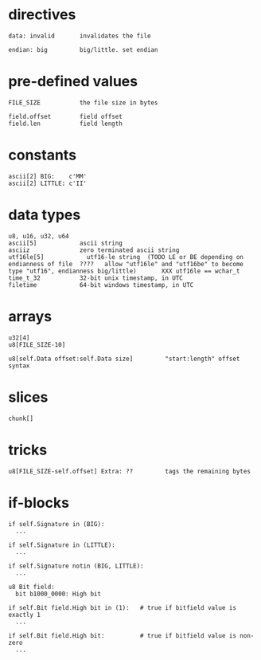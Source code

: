 # directives

    data: invalid       invalidates the file

    endian: big         big/little. set endian


# pre-defined values

    FILE_SIZE           the file size in bytes

    field.offset        field offset
    field.len           field length


# constants

    ascii[2] BIG:    c'MM'
    ascii[2] LITTLE: c'II'


# data types

    u8, u16, u32, u64
    ascii[5]            ascii string
    asciiz              zero terminated ascii string
    utf16le[5]            utf16-le string  (TODO LE or BE depending on endianness of file  ????   allow "utf16le" and "utf16be" to become type "utf16", endianness big/little)       XXX utf16le == wchar_t
    time_t_32           32-bit unix timestamp, in UTC
    filetime            64-bit windows timestamp, in UTC


# arrays

    u32[4]
    u8[FILE_SIZE-10]

    u8[self.Data offset:self.Data size]         "start:length" offset syntax


# slices

    chunk[]


# tricks

    u8[FILE_SIZE-self.offset] Extra: ??         tags the remaining bytes


# if-blocks

    if self.Signature in (BIG):
      ...

    if self.Signature in (LITTLE):
      ...

    if self.Signature notin (BIG, LITTLE):
      ...

    u8 Bit field:
      bit b1000_0000: High bit

    if self.Bit field.High bit in (1):   # true if bitfield value is exactly 1
      ...

    if self.Bit field.High bit:          # true if bitfield value is non-zero
      ...
